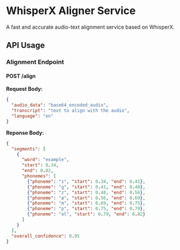 # WhisperX Aligner Service

A fast and accurate audio-text alignment service based on WhisperX.

## API Usage

### Alignment Endpoint

#### POST /align

**Request Body:**
```json
{
  "audio_data": "base64_encoded_audio",
  "transcript": "text to align with the audio",
  "language": "en"
}
```

**Reponse Body:**
```json
{
  "segments": [
    {
      "word": "example",
      "start": 0.34,
      "end": 0.82,
      "phonemes": [
        {"phoneme": "ɪ", "start": 0.34, "end": 0.41},
        {"phoneme": "ɡ", "start": 0.41, "end": 0.48},
        {"phoneme": "z", "start": 0.48, "end": 0.56},
        {"phoneme": "æ", "start": 0.56, "end": 0.69},
        {"phoneme": "m", "start": 0.69, "end": 0.75},
        {"phoneme": "p", "start": 0.75, "end": 0.79},
        {"phoneme": "əl", "start": 0.79, "end": 0.82}
      ]
    }
  ],
  "overall_confidence": 0.95
}
